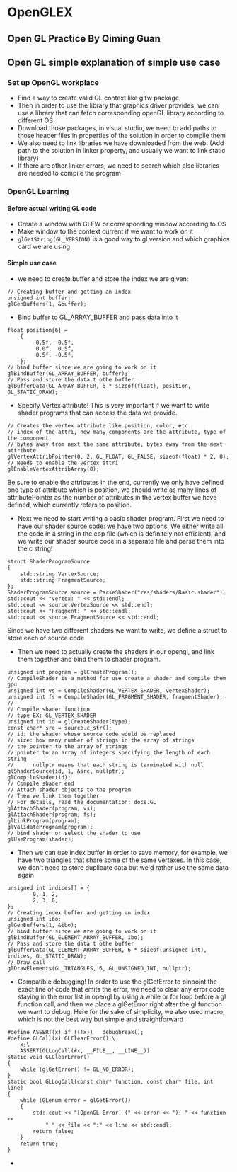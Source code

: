 # OpenGLEX

## Open GL Practice By Qiming Guan

## Open GL simple explanation of simple use case

### Set up OpenGL workplace

- Find a way to create valid GL context like glfw package
- Then in order to use the library that graphics driver provides, we can use a
  library that can fetch corresponding openGL library according to different OS
- Download those packages, in visual studio, we need to add paths to those header
  files in properties of the solution in order to compile them
- We also need to link libraries we have downloaded from the web. (Add path to the solution in linker property, and usually we want to link static library)
- If there are other linker errors, we need to search which else libraries are needed to compile the program

### OpenGL Learning

#### Before actual writing GL code

- Create a window with GLFW or corresponding window according to OS
- Make window to the context current if we want to work on it
- `glGetString(GL_VERSION)` is a good way to gl version and which graphics card we are using

#### Simple use case

- we need to create buffer and store the index we are given:
```
// Creating buffer and getting an index
unsigned int buffer;
glGenBuffers(1, &buffer);
```
- Bind buffer to GL_ARRAY_BUFFER and pass data into it
```
float position[6] =
    {
        -0.5f, -0.5f,
         0.0f,  0.5f,
         0.5f, -0.5f,
    };
// bind buffer since we are going to work on it
glBindBuffer(GL_ARRAY_BUFFER, buffer);
// Pass and store the data t othe buffer
glBufferData(GL_ARRAY_BUFFER, 6 * sizeof(float), position, GL_STATIC_DRAW);
```
- Specify Vertex attribute! This is very important if we want to write shader programs that can access the data we provide.
```
// Creates the vertex attribute like position, color, etc
// index of the attri, how many components are the attribute, type of the component,
// bytes away from next the same attribute, bytes away from the next attribute
glVertexAttribPointer(0, 2, GL_FLOAT, GL_FALSE, sizeof(float) * 2, 0);
// Needs to enable the vertex attri
glEnableVertexAttribArray(0);
```
Be sure to enable the attributes in the end, currently we only have defined one type of attribute which is position, we should write as many lines of attributePointer as the number of attributes in the vertex buffer we have defined, which currently refers to position.

- Next we need to start writing a basic shader program. First we need to have our shader source code: we have two options. We either write all the code in a string in the cpp file (which is definitely not efficient), and we write our shader source code in a separate file and parse them into the c string!
```
struct ShaderProgramSource
{
    std::string VertexSource;
    std::string FragmentSource;
};
ShaderProgramSource source = ParseShader("res/shaders/Basic.shader");
std::cout << "Vertex: " << std::endl;
std::cout << source.VertexSource << std::endl;
std::cout << "Fragment: " << std::endl;
std::cout << source.FragmentSource << std::endl;
```
Since we have two different shaders we want to write, we define a struct to store each of source code

- Then we need to actually create the shaders in our opengl, and link them together and bind them to shader program.
```
unsigned int program = glCreateProgram();
// CompileShader is a method for use create a shader and compile them gpu
unsigned int vs = CompileShader(GL_VERTEX_SHADER, vertexShader);
unsigned int fs = CompileShader(GL_FRAGMENT_SHADER, fragmentShader);
//
// Compile shader function
// type EX: GL_VERTEX_SHADER
unsigned int id = glCreateShader(type);
const char* src = source.c_str();
// id: the shader whose source code would be replaced
// size: how many number of strings in the array of strings
// the pointer to the array of strings
// pointer to an array of integers specifying the length of each string
//      nullptr means that each string is terminated with null
glShaderSource(id, 1, &src, nullptr);
glCompileShader(id);
// Compile shader end
// Attach shader objects to the program
// Then we link them together
// For details, read the documentation: docs.GL
glAttachShader(program, vs);
glAttachShader(program, fs);
glLinkProgram(program);
glValidateProgram(program);
// bind shader or select the shader to use
glUseProgram(shader);
```

- Then we can use index buffer in order to save memory, for example, we have two triangles that share some of the same vertexes. In this case, we don't need to store duplicate data but we'd rather use the same data again
```
unsigned int indices[] = {
        0, 1, 2,
        2, 3, 0,
};
// Creating index buffer and getting an index
unsigned int ibo;
glGenBuffers(1, &ibo);
// bind buffer since we are going to work on it
glBindBuffer(GL_ELEMENT_ARRAY_BUFFER, ibo);
// Pass and store the data t othe buffer
glBufferData(GL_ELEMENT_ARRAY_BUFFER, 6 * sizeof(unsigned int), indices, GL_STATIC_DRAW);
// Draw call
glDrawElements(GL_TRIANGLES, 6, GL_UNSIGNED_INT, nullptr);
```

- Compatible debugging! In order to use the glGetError to pinpoint the exact line of code that emits the error, we need to clear any error code staying in the error list in opengl by using a while or for loop before a gl function call, and then we place a glGetError right after the gl function we want to debug. Here for the sake of simplicity, we also used macro, which is not the best way but simple and straightforward
```
#define ASSERT(x) if ((!x)) __debugbreak();
#define GLCall(x) GLClearError();\
    x;\
    ASSERT(GLLogCall(#x, __FILE__, __LINE__))
static void GLClearError()
{
    while (glGetError() != GL_NO_ERROR);
}
static bool GLLogCall(const char* function, const char* file, int line)
{
    while (GLenum error = glGetError())
    {
        std::cout << "[OpenGL Error] (" << error << "): " << function <<
            " " << file << ":" << line << std::endl;
        return false;
    }
    return true;
}
```

- 
